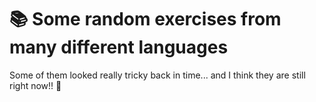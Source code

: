 # 📚 Some random exercises from many different languages
Some of them looked really tricky back in time... and I think they are still right now!! 🤯
